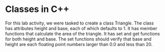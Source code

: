 # Classes in C++
For this lab activity, we were tasked to create a class Triangle. The class has attributes height and base, each of which defaults to 1. 
It has member functions that calculate the area of the triangle. It has set and get functions for both height and base. The set functions should
verify that base and height are each floating point numbers larger than 0.0 and less than 20.
